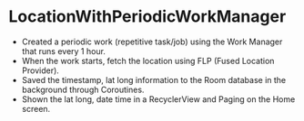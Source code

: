 # LocationWithPeriodicWorkManager

- Created a periodic work (repetitive task/job) using the Work Manager that runs every 1 hour.
- When the work starts, fetch the location using FLP (Fused Location Provider).
- Saved the timestamp, lat long information to the Room database in the background through Coroutines.
- Shown the lat long, date time in a RecyclerView and Paging on the Home screen.
